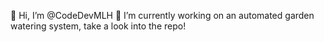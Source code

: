 👋 Hi, I’m @CodeDevMLH
🌱 I’m currently working on an automated garden watering system, take a look into the repo!


<!---
CodeDevByMLH/CodeDevByMLH is a ✨ special ✨ repository because its `README.md` (this file) appears on your GitHub profile.
You can click the Preview link to take a look at your changes.
--->
